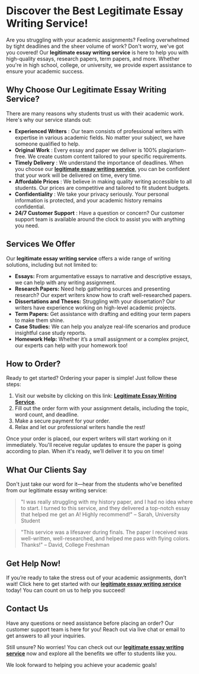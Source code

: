 # Discover the Best Legitimate Essay Writing Service!

Are you struggling with your academic assignments? Feeling overwhelmed by tight deadlines and the sheer volume of work? Don't worry, we've got you covered! Our **legitimate essay writing service** is here to help you with high-quality essays, research papers, term papers, and more. Whether you're in high school, college, or university, we provide expert assistance to ensure your academic success.

## Why Choose Our Legitimate Essay Writing Service?

There are many reasons why students trust us with their academic work. Here's why our service stands out:

- **Experienced Writers** : Our team consists of professional writers with expertise in various academic fields. No matter your subject, we have someone qualified to help.
- **Original Work** : Every essay and paper we deliver is 100% plagiarism-free. We create custom content tailored to your specific requirements.
- **Timely Delivery** : We understand the importance of deadlines. When you choose our [**legitimate essay writing service**](https://tinyurl.com/topessay?keyword=legitimate+essay+writing+service), you can be confident that your work will be delivered on time, every time.
- **Affordable Prices** : We believe in making quality writing accessible to all students. Our prices are competitive and tailored to fit student budgets.
- **Confidentiality** : We take your privacy seriously. Your personal information is protected, and your academic history remains confidential.
- **24/7 Customer Support** : Have a question or concern? Our customer support team is available around the clock to assist you with anything you need.

## Services We Offer

Our **legitimate essay writing service** offers a wide range of writing solutions, including but not limited to:

- **Essays:** From argumentative essays to narrative and descriptive essays, we can help with any writing assignment.
- **Research Papers:** Need help gathering sources and presenting research? Our expert writers know how to craft well-researched papers.
- **Dissertations and Theses:** Struggling with your dissertation? Our writers have experience working on high-level academic projects.
- **Term Papers:** Get assistance with drafting and editing your term papers to make them shine.
- **Case Studies:** We can help you analyze real-life scenarios and produce insightful case study reports.
- **Homework Help:** Whether it’s a small assignment or a complex project, our experts can help with your homework too!

## How to Order?

Ready to get started? Ordering your paper is simple! Just follow these steps:

1. Visit our website by clicking on this link: [**Legitimate Essay Writing Service**](https://tinyurl.com/topessay?keyword=legitimate+essay+writing+service).
2. Fill out the order form with your assignment details, including the topic, word count, and deadline.
3. Make a secure payment for your order.
4. Relax and let our professional writers handle the rest!

Once your order is placed, our expert writers will start working on it immediately. You'll receive regular updates to ensure the paper is going according to plan. When it's ready, we’ll deliver it to you on time!

## What Our Clients Say

Don't just take our word for it—hear from the students who’ve benefited from our legitimate essay writing service:

> "I was really struggling with my history paper, and I had no idea where to start. I turned to this service, and they delivered a top-notch essay that helped me get an A! Highly recommend!" – Sarah, University Student

> "This service was a lifesaver during finals. The paper I received was well-written, well-researched, and helped me pass with flying colors. Thanks!" – David, College Freshman

## Get Help Now!

If you’re ready to take the stress out of your academic assignments, don’t wait! Click here to get started with our [**legitimate essay writing service**](https://tinyurl.com/topessay?keyword=legitimate+essay+writing+service) today! You can count on us to help you succeed!

## Contact Us

Have any questions or need assistance before placing an order? Our customer support team is here for you! Reach out via live chat or email to get answers to all your inquiries.

Still unsure? No worries! You can check out our [**legitimate essay writing service**](https://tinyurl.com/topessay?keyword=legitimate+essay+writing+service) now and explore all the benefits we offer to students like you.

We look forward to helping you achieve your academic goals!
